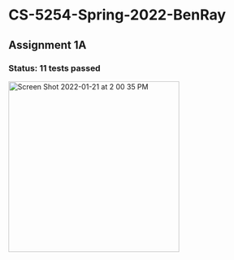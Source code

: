 # CS-5254-Spring-2022-BenRay

## Assignment 1A

### Status: 11 tests passed
<img width="336" alt="Screen Shot 2022-01-21 at 2 00 35 PM" src="https://user-images.githubusercontent.com/16246855/150585012-bb66ed1e-db47-4292-81c7-62608deb1250.png">
